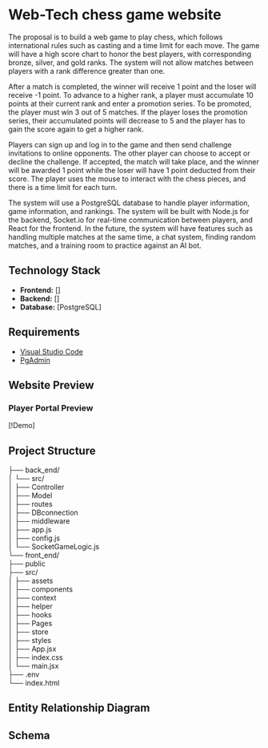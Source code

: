 # Web-Tech chess game website
The proposal is to build a web game to play chess, which follows international rules such as casting and a time limit for each move. The game will have a high score chart to honor the best players, with corresponding bronze, silver, and gold ranks. The system will not allow matches between players with a rank difference greater than one.

After a match is completed, the winner will receive 1 point and the loser will receive -1 point. To advance to a higher rank, a player must accumulate 10 points at their current rank and enter a promotion series. To be promoted, the player must win 3 out of 5 matches. If the player loses the promotion series, their accumulated points will decrease to 5 and the player has to gain the score again to get a higher rank.

Players can sign up and log in to the game and then send challenge invitations to online opponents. The other player can choose to accept or decline the challenge. If accepted, the match will take place, and the winner will be awarded 1 point while the loser will have 1 point deducted from their score. The player uses the mouse to interact with the chess pieces, and there is a time limit for each turn.

The system will use a PostgreSQL database to handle player information, game information, and rankings. The system will be built with Node.js for the backend, Socket.io for real-time communication between players, and React for the frontend. In the future, the system will have features such as handling multiple matches at the same time, a chat system, finding random matches, and a training room to practice against an AI bot. 
## Technology Stack
* **Frontend:** []
* **Backend:** []
* **Database:** [PostgreSQL]

## Requirements
* [Visual Studio Code](https://code.visualstudio.com/)
* [PgAdmin](https://www.pgadmin.org/download/)

## Website Preview
### Player Portal Preview
[!Demo]

## Project Structure
├── back_end/   
│   └── src/    
│       ├── Controller    
│       ├── Model    
│       ├── routes    
│       ├── DBconnection   
│       ├── middleware    
│       ├── app.js    
│       ├── config.js   
│       └── SocketGameLogic.js     
└── front_end/   
    ├── public   
    ├── src/    
    │   ├── assets  
    │   ├── components   
    │   ├── context  
    │   ├── helper   
    │   ├── hooks   
    │   ├── Pages   
    │   ├── store   
    │   ├── styles  
    │   ├── App.jsx   
    │   ├── index.css  
    │   └── main.jsx  
    ├── .env   
    └── index.html   


## Entity Relationship Diagram

## Schema
